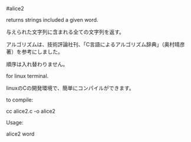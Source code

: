 #alice2

returns strings included a given word.

与えられた文字列に含まれる全ての文字列を返す。

アルゴリズムは、技術評論社刊、「C言語によるアルゴリズム辞典」（奥村晴彦　著）を参考にしました。

順序は入れ替わりません。

for linux terminal.

linuxのCの開発環境で、簡単にコンパイルができます。

to compile:

cc alice2.c -o alice2

Usage:

alice2 word
